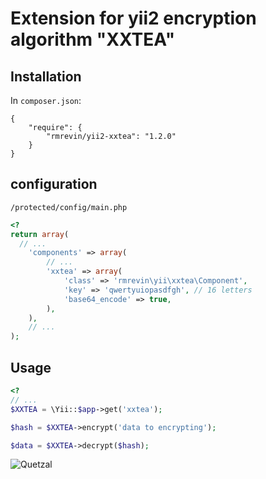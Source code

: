 Extension for yii2 encryption algorithm "XXTEA"
==========

Installation
------------
In `composer.json`:
```
{
    "require": {
        "rmrevin/yii2-xxtea": "1.2.0"
    }
}
```

configuration
-------------
`/protected/config/main.php`
```php
<?
return array(
  // ...
	'components' => array(
		// ...
		'xxtea' => array(
			'class' => 'rmrevin\yii\xxtea\Component',
			'key' => 'qwertyuiopasdfgh', // 16 letters
			'base64_encode' => true,
		),
	),
	// ...
);
```

Usage
-----
```php
<?
// ...
$XXTEA = \Yii::$app->get('xxtea');

$hash = $XXTEA->encrypt('data to encrypting');

$data = $XXTEA->decrypt($hash);
```

![Quetzal](http://www.quetzal.ru/i/new_logo.png)
